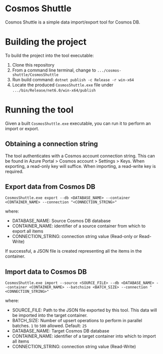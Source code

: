# Cosmos Shuttle

Cosmos Shuttle is a simple data import/export tool for Cosmos DB.

# Building the project

To build the project into the tool executable:

1. Clone this repository
2. From a command line terminal, change to `.../cosmos-shuttle/CosmosShuttle`
3. Run build command: `dotnet publish -c Release -r win-x64`
4. Locate the produced `CosmosShuttle.exe` file under `.../bin/Release/net6.0/win-x64/publish`


# Running the tool

Given a built `CosmosShuttle.exe` executable, you can run it to perform an import or export.

## Obtaining a connection string

The tool authenticates with a Cosmos account connection string. This can be found in Azure Portal > Cosmos account > Settings > Keys. When exporting, a read-only key will suffice. When importing, a read-write key is required.

## Export data from Cosmos DB

`CosmosShuttle.exe export --db <DATABASE_NAME> --container <CONTAINER_NAME> --connection "<CONNECTION_STRING>"`

where:

- DATABASE_NAME: Source Cosmos DB database
- CONTAINER_NAME: identifier of a source container from which to export all items
- CONNECTION_STRING: connection string value (Read-only or Read-Write)

If successful, a JSON file is created representing all the items in the container.

## Import data to Cosmos DB

`CosmosShuttle.exe import --source <SOURCE_FILE> --db <DATABASE_NAME> --container <CONTAINER_NAME> --batchsize <BATCH_SIZE> --connection "<CONNECTION_STRING>"`

where:

- SOURCE_FILE: Path to the JSON file exported by this tool. This data will be imported into the target container.
- BATCH_SIZE: Number of upsert operations to perform in parallel batches. `1` to `500` allowed. Default: `25`
- DATABASE_NAME: Target Cosmos DB database
- CONTAINER_NAME: identifier of a target container into which to import all items
- CONNECTION_STRING: connection string value (Read-Write)
